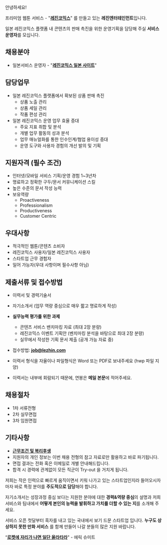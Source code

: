 안녕하세요!

프리미엄 웹툰 서비스 - "**[레진코믹스](http://www.lezhin.com)**" 를 만들고 있는 **레진엔터테인먼트**입니다.

일본 레진코믹스 플랫폼 내 콘텐츠의 판매 촉진을 위한 운영기획을 담당해 주실 **서비스 운영자**를 모십니다.	
 

## 채용분야 

- 일본서비스 운영자 - "**[레진코믹스 일본 사이트](https://www.lezhin.com/ja)**"


## 담당업무

- 일본 레진코믹스 플랫폼에서 확보된 상품 판매 촉진
  - 상품 노출 관리
  - 상품 세일 관리
  - 작품 편성 관리
- 일본 레진코믹스 운영 업무 효율 증대
  - 주요 지표 취합 및 분석
  - 개별 업무 활동의 성과 분석
  - 업무 매뉴얼화를 통한 인수인계/협업 용이성 증대
  - 운영 도구와 사용자 경험의 개선 발의 및 기획


## 지원자격 (필수 조건)

- 인터넷/모바일 서비스 기획/운영 경험 1~3년차
- 명료하고 정확한 구두/문서 커뮤니케이션 스킬
- 높은 수준의 문서 작성 능력
- 보유역량
  - Proactiveness
  - Professionalism
  - Productiveness
  - Customer Centric


## 우대사항

- 적극적인 웹툰/콘텐츠 소비자
- 레진코믹스 사용자/일본 레진코믹스 사용자
- 스타트업 근무 경험자
- 일어 가능자(우대 사항이며 필수사항 아님)


## 제출서류 및 접수방법

- 이력서 및 경력기술서 
- 자기소개서 (업무 역량 중심으로 매우 짧고 명료하게 작성)
- **실무능력 평가를 위한 과제**
  - 콘텐츠 서비스 밴치마킹 자료 (최대 2장 분량)
  - 레진코믹스 이벤트 기획안 (벤치마킹 분석을 바탕으로 최대 2장 분량)
  - 실무에서 작성한 기획 문서 제출 (공개 가능 자료 중) 
- 접수방법: **job@lezhin.com** 


- 이력서 형식을 자율이나 파일형식은 Word 또는 PDF로 보내주세요 (hwp 파일 지양) 
- 이력서는 내부에 회람되기 때문에, 연봉은 **메일 본문**에 적어주세요.


## 채용절차 

- 1차 서류전형
- 2차 실무면접 
- 3차 임원면접 


## 기타사항 
- [**근무조건 및 복리후생**](https://github.com/lezhin/apply/blob/master/README.md)
- 지원자의 개인 정보는 이번 채용 전형의 참고 자료로만 활용하고 바로 파기됩니다.
- 면접 결과는 전화 혹은 이메일로 개별 안내해드립니다.
- 합격 시 경력에 관계없이 모든 직군이 Try-out 을 거치게 됩니다. 


저희는 작은 인력으로 빠르게 움직이면서 키워 나가고 있는 스타트업인지라 들어오시자마자 바로 특정 분야를 **주도적으로 담당**해야 합니다. 

자기소개서는 성장과정 중심 보다는 지원한 분야에 대한 **경력&역량 중심**의 설명과 저희 서비스와 팀내에서 **어떻게 본인의 능력을 발휘하고 가치를 더할 수 있는 지**를 소개해 주세요.

서비스 오픈 첫달부터 흑자를 내고 있는 국내에서 보기 드문 스타트업 입니다. **누구도 상상하지 못한 만화 서비스** 를 함께 만들어 나갈 분들의 많은 지원 바랍니다.


“[**로켓에 자리가 나면 일단 올라타라**](http://estima.wordpress.com/2012/05/28/sheryl/)" - 에릭 슈미트